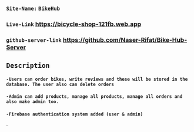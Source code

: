 



### `Site-Name:`  `BikeHub`
   

### `Live-Link` https://bicycle-shop-121fb.web.app
### `github-server-link` https://github.com/Naser-Rifat/Bike-Hub-Server


## `Description`
#### `-Users can order bikes, write reviews and these will be stored in the database. The user also can delete orders`
#### `-Admin can add products, manage all products, manage all orders and also make admin too. `
#### `-Firebase authentication system added (user & admin)`
`
